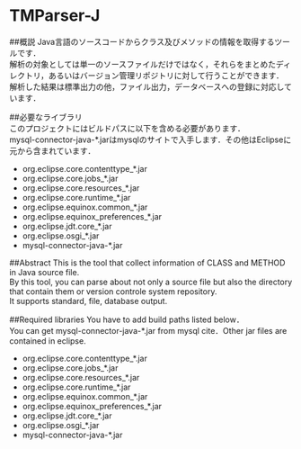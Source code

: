 # TMParser-J
##概説
Java言語のソースコードからクラス及びメソッドの情報を取得するツールです．  
解析の対象としては単一のソースファイルだけではなく，それらをまとめたディレクトリ，あるいはバージョン管理リポジトリに対して行うことができます．  
解析した結果は標準出力の他，ファイル出力，データベースへの登録に対応しています．

##必要なライブラリ  
このプロジェクトにはビルドパスに以下を含める必要があります．  
mysql-connector-java-*.jarはmysqlのサイトで入手します．その他はEclipseに元から含まれています．  
+ org.eclipse.core.contenttype_*.jar
+ org.eclipse.core.jobs_*.jar
+ org.eclipse.core.resources_*.jar
+ org.eclipse.core.runtime_*.jar
+ org.eclipse.equinox.common_*.jar
+ org.eclipse.equinox_preferences_*.jar
+ org.eclipse.jdt.core_*.jar
+ org.eclipse.osgi_*.jar
+ mysql-connector-java-*.jar

##Abstract
This is the tool that collect information of CLASS and METHOD in Java source file.  
By this tool, you can parse about not only a source file but also the directory that contain them or version controle system repository.  
It supports standard, file, database output.

##Required libraries
You have to add build paths listed below．  
You can get mysql-connector-java-*.jar from mysql cite．Other jar files are contained in eclipse.  
+ org.eclipse.core.contenttype_*.jar
+ org.eclipse.core.jobs_*.jar
+ org.eclipse.core.resources_*.jar
+ org.eclipse.core.runtime_*.jar
+ org.eclipse.equinox.common_*.jar
+ org.eclipse.equinox_preferences_*.jar
+ org.eclipse.jdt.core_*.jar
+ org.eclipse.osgi_*.jar
+ mysql-connector-java-*.jar
